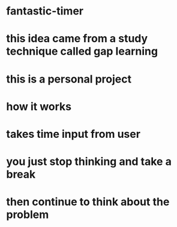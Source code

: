 # fantastic-timer
# this idea came  from a study technique called gap learning
# this is a personal project
# how it works
# takes time input from user 
# you just stop thinking and take a break
# then continue to think about the problem
  
